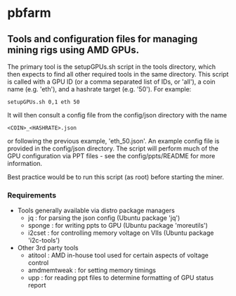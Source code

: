 # pbfarm

## Tools and configuration files for managing mining rigs using AMD GPUs.

The primary tool is the setupGPUs.sh script in the tools directory, which then 
expects to find all other required tools in the same directory.  This script
is called with a GPU ID (or a comma separated list of IDs, or 'all'), a coin 
name (e.g. 'eth'), and a hashrate target (e.g. '50').  For example:

```
setupGPUs.sh 0,1 eth 50
```
It will then consult a config file from the config/json directory with the name

```
<COIN>_<HASHRATE>.json
```
or following the previous example, 'eth_50.json'.  An example config file is
provided in the config/json directory.  The script will perform much of the GPU
configuration via PPT files - see the config/ppts/README for more information.

Best practice would be to run this script (as root) before starting the miner.


### Requirements

- Tools generally available via distro package managers
  - jq : for parsing the json config (Ubuntu package 'jq')
  - sponge : for writing ppts to GPU (Ubuntu package 'moreutils')
  - i2cset : for controlling memory voltage on VIIs (Ubuntu package 'i2c-tools')
- Other 3rd party tools
  - atitool : AMD in-house tool used for certain aspects of voltage control
  - amdmemtweak : for setting memory timings
  - upp : for reading ppt files to determine formatting of GPU status report


